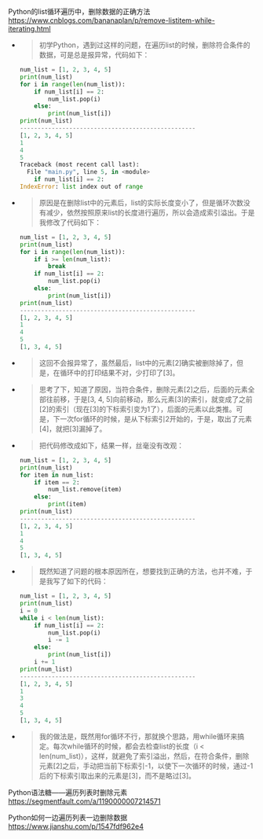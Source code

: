 
Python的list循环遍历中，删除数据的正确方法 https://www.cnblogs.com/bananaplan/p/remove-listitem-while-iterating.html
- > 初学Python，遇到过这样的问题，在遍历list的时候，删除符合条件的数据，可是总是报异常，代码如下：
  ```py
  num_list = [1, 2, 3, 4, 5]
  print(num_list)
  for i in range(len(num_list)):
      if num_list[i] == 2:
          num_list.pop(i)
      else:
          print(num_list[i])
  print(num_list)
  --------------------------------------------------
  [1, 2, 3, 4, 5]
  1
  4
  5
  Traceback (most recent call last):
    File "main.py", line 5, in <module>
      if num_list[i] == 2:
  IndexError: list index out of range
  ```
- > 原因是在删除list中的元素后，list的实际长度变小了，但是循环次数没有减少，依然按照原来list的长度进行遍历，所以会造成索引溢出。于是我修改了代码如下：
  ```py
  num_list = [1, 2, 3, 4, 5]
  print(num_list)
  for i in range(len(num_list)):
      if i >= len(num_list):
          break
      if num_list[i] == 2:
          num_list.pop(i)
      else:
          print(num_list[i])
  print(num_list)
  --------------------------------------------------
  [1, 2, 3, 4, 5]
  1
  4
  5
  [1, 3, 4, 5]
  ```
- > 这回不会报异常了，虽然最后，list中的元素[2]确实被删除掉了，但是，在循环中的打印结果不对，少打印了[3]。
- > 思考了下，知道了原因，当符合条件，删除元素[2]之后，后面的元素全部往前移，于是[3, 4, 5]向前移动，那么元素[3]的索引，就变成了之前[2]的索引（现在[3]的下标索引变为1了），后面的元素以此类推。可是，下一次for循环的时候，是从下标索引2开始的，于是，取出了元素[4]，就把[3]漏掉了。
- > 把代码修改成如下，结果一样，丝毫没有改观：
  ```py
  num_list = [1, 2, 3, 4, 5]
  print(num_list)
  for item in num_list:
      if item == 2:
          num_list.remove(item)
      else:
          print(item)
  print(num_list)
  --------------------------------------------------
  [1, 2, 3, 4, 5]
  1
  4
  5
  [1, 3, 4, 5]
  ```
- > 既然知道了问题的根本原因所在，想要找到正确的方法，也并不难，于是我写了如下的代码：
  ```py
  num_list = [1, 2, 3, 4, 5]
  print(num_list)
  i = 0
  while i < len(num_list):
      if num_list[i] == 2:
          num_list.pop(i)
          i -= 1
      else:
          print(num_list[i])
      i += 1
  print(num_list)
  --------------------------------------------------
  [1, 2, 3, 4, 5]
  1
  3
  4
  5
  [1, 3, 4, 5]
  ```
- > 我的做法是，既然用for循环不行，那就换个思路，用while循环来搞定。每次while循环的时候，都会去检查list的长度（i < len(num_list)），这样，就避免了索引溢出，然后，在符合条件，删除元素[2]之后，手动把当前下标索引-1，以使下一次循环的时候，通过-1后的下标索引取出来的元素是[3]，而不是略过[3]。

Python语法糖——遍历列表时删除元素 https://segmentfault.com/a/1190000007214571

Python如何一边遍历列表一边删除数据 https://www.jianshu.com/p/1547fdf962e4

